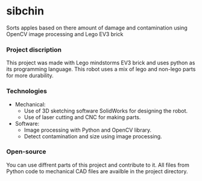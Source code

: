 # sibchin
Sorts apples based on there amount of damage and contamination using OpenCV image processing and Lego EV3 brick

### Project discription
This project was made with Lego mindstorms EV3 brick and uses python as its programming language. This robot uses a mix of lego and non-lego parts for more durability.

### Technologies
- Mechanical:
  - Use of 3D sketching software SolidWorks for designing the robot.
  - Use of laser cutting and CNC for making parts.
- Software:
  - Image processing with Python and OpenCV library.
  - Detect contamination and size using image processing.

### Open-source
You can use diffrent parts of this project and contribute to it. All files from Python code to mechanical CAD files are availble in the project directory.
